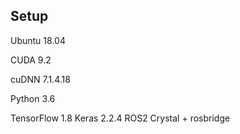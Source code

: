 ## Setup
Ubuntu 18.04

  CUDA 9.2

  cuDNN 7.1.4.18

  Python 3.6

  TensorFlow 1.8
  Keras 2.2.4
  ROS2 Crystal + rosbridge
